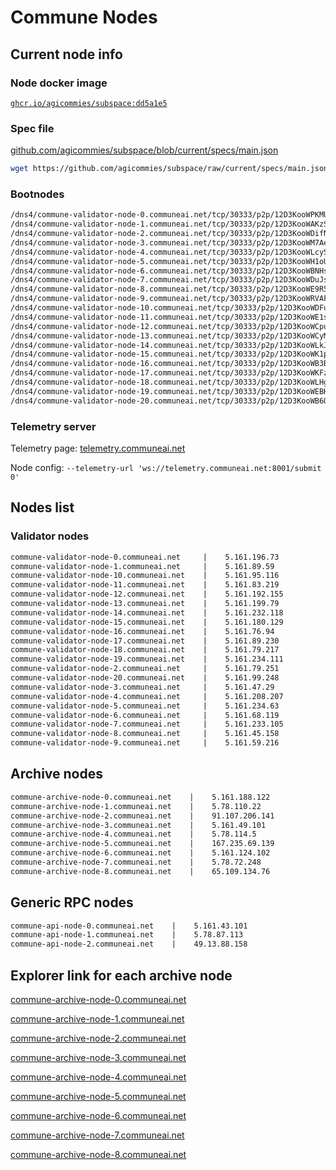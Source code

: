 # Commune Nodes

## Current node info

### Node docker image

[`ghcr.io/agicommies/subspace:dd5a1e5`](https://github.com/agicommies/subspace/pkgs/container/subspace/178866625?tag=dd5a1e5)

### Spec file

[github.com/agicommies/subspace/blob/current/specs/main.json](https://github.com/agicommies/subspace/blob/current/specs/main.json)

```sh
wget https://github.com/agicommies/subspace/raw/current/specs/main.json
```

### Bootnodes

```txt
/dns4/commune-validator-node-0.communeai.net/tcp/30333/p2p/12D3KooWPKMUuhotaBtnSSLiv7oB4Vjpe2UNwUYsQ4KPreCXpcBC
/dns4/commune-validator-node-1.communeai.net/tcp/30333/p2p/12D3KooWAKzSX2Tm9q2NBoEmD6AyD1RHqi61rCPtcpee93TMn8z6
/dns4/commune-validator-node-2.communeai.net/tcp/30333/p2p/12D3KooWDifNcx7NZVoabLpqXoDetTzhjnYSb55wjZYLQ2fmzN9F
/dns4/commune-validator-node-3.communeai.net/tcp/30333/p2p/12D3KooWM7AeKgT3Hbk97A48NhHJ7v7NPVAiEQhJPy3cVej8ajX6
/dns4/commune-validator-node-4.communeai.net/tcp/30333/p2p/12D3KooWLcySe1x6fhQdduaCEb3b681Y3nSwKLtpGc9ZB8BpHDks
/dns4/commune-validator-node-5.communeai.net/tcp/30333/p2p/12D3KooWH1oUbuwAEd91smVYv3BHiy8eH7eHgmmu8eX2Q29d48A4
/dns4/commune-validator-node-6.communeai.net/tcp/30333/p2p/12D3KooWBNHsBd463aghr2hQuZDAbf7U7FfreCiUmy5av5NL4Pnz
/dns4/commune-validator-node-7.communeai.net/tcp/30333/p2p/12D3KooWDuJsnQjT1mXRVL6wkw3sQXY8aejWWALAX4F6xDGSn1CQ
/dns4/commune-validator-node-8.communeai.net/tcp/30333/p2p/12D3KooWE9R5Z3uYi8hMcg9sQ44VRmWAfrhmvgmWeoEKmZCCnLS7
/dns4/commune-validator-node-9.communeai.net/tcp/30333/p2p/12D3KooWRVAFMvTGKWvRxLgJSbAhVLoBzPKKnsdENWtPjjZGPBVP
/dns4/commune-validator-node-10.communeai.net/tcp/30333/p2p/12D3KooWDFuBUrKUSYxzni1W2ono1AdSg7uCH52HCQog8WJdfaFW
/dns4/commune-validator-node-11.communeai.net/tcp/30333/p2p/12D3KooWE1sm6RurnEt4BnfpjURoBRDXL59EprQ4a6gYyMGrrb3m
/dns4/commune-validator-node-12.communeai.net/tcp/30333/p2p/12D3KooWCpuhwhuYVCLkzCaQyDzqfmkGdwfKo1n66zTK4MEcxQPV
/dns4/commune-validator-node-13.communeai.net/tcp/30333/p2p/12D3KooWCyMUeYXkv86jSxuAuumartjaeDBCkCfngNi6PZXBgY9L
/dns4/commune-validator-node-14.communeai.net/tcp/30333/p2p/12D3KooWLkJn5faJe2pzHzRw3peBbAtrA8zk15mvfeJEazoW1XVx
/dns4/commune-validator-node-15.communeai.net/tcp/30333/p2p/12D3KooWK1p4M8vV46dbEwuVoqj5LqiqFmPB4rELD8dP9cCxyDSN
/dns4/commune-validator-node-16.communeai.net/tcp/30333/p2p/12D3KooWB3B1M3WzmndHLV3hfp6zJw197nowCtuhKDY9nEwpEPj1
/dns4/commune-validator-node-17.communeai.net/tcp/30333/p2p/12D3KooWKFzFXdsECVWCeu3KYbii63UvBRNFrAJYZVWaSygCei3G
/dns4/commune-validator-node-18.communeai.net/tcp/30333/p2p/12D3KooWLHgZiNtTde6kcW9XBCTumvqfmVgZjYoeY7DJ3J76VHHZ
/dns4/commune-validator-node-19.communeai.net/tcp/30333/p2p/12D3KooWEBHPWzuymUKqdzytqDbNCvjsVQzEdazyVeSEcw7dJ1hC
/dns4/commune-validator-node-20.communeai.net/tcp/30333/p2p/12D3KooWB6QbWjoDhgfvEyyYEzF4VzbeBPBZwviTcp7ay4p7ycTm
```

### Telemetry server

Telemetry page: [telemetry.communeai.net](http://telemetry.communeai.net)

Node config: `--telemetry-url 'ws://telemetry.communeai.net:8001/submit 0'`

## Nodes list

### Validator nodes

```txt
commune-validator-node-0.communeai.net     |    5.161.196.73
commune-validator-node-1.communeai.net     |    5.161.89.59
commune-validator-node-10.communeai.net    |    5.161.95.116
commune-validator-node-11.communeai.net    |    5.161.83.219
commune-validator-node-12.communeai.net    |    5.161.192.155
commune-validator-node-13.communeai.net    |    5.161.199.79
commune-validator-node-14.communeai.net    |    5.161.232.118
commune-validator-node-15.communeai.net    |    5.161.180.129
commune-validator-node-16.communeai.net    |    5.161.76.94
commune-validator-node-17.communeai.net    |    5.161.89.230
commune-validator-node-18.communeai.net    |    5.161.79.217
commune-validator-node-19.communeai.net    |    5.161.234.111
commune-validator-node-2.communeai.net     |    5.161.79.251
commune-validator-node-20.communeai.net    |    5.161.99.248
commune-validator-node-3.communeai.net     |    5.161.47.29
commune-validator-node-4.communeai.net     |    5.161.208.207
commune-validator-node-5.communeai.net     |    5.161.234.63
commune-validator-node-6.communeai.net     |    5.161.68.119
commune-validator-node-7.communeai.net     |    5.161.233.105
commune-validator-node-8.communeai.net     |    5.161.45.158
commune-validator-node-9.communeai.net     |    5.161.59.216
```

## Archive nodes

```txt
commune-archive-node-0.communeai.net    |    5.161.188.122
commune-archive-node-1.communeai.net    |    5.78.110.22
commune-archive-node-2.communeai.net    |    91.107.206.141
commune-archive-node-3.communeai.net    |    5.161.49.101
commune-archive-node-4.communeai.net    |    5.78.114.5
commune-archive-node-5.communeai.net    |    167.235.69.139
commune-archive-node-6.communeai.net    |    5.161.124.102
commune-archive-node-7.communeai.net    |    5.78.72.248
commune-archive-node-8.communeai.net    |    65.109.134.76
```

## Generic RPC nodes

```txt
commune-api-node-0.communeai.net    |    5.161.43.101
commune-api-node-1.communeai.net    |    5.78.87.113
commune-api-node-2.communeai.net    |    49.13.88.158
```

## Explorer link for each archive node

[commune-archive-node-0.communeai.net](https://explorer.communeai.net/#/explorer?rpc=wss://commune-archive-node-0.communeai.net)

[commune-archive-node-1.communeai.net](https://explorer.communeai.net/#/explorer?rpc=wss://commune-archive-node-1.communeai.net)

[commune-archive-node-2.communeai.net](https://explorer.communeai.net/#/explorer?rpc=wss://commune-archive-node-2.communeai.net)

[commune-archive-node-3.communeai.net](https://explorer.communeai.net/#/explorer?rpc=wss://commune-archive-node-3.communeai.net)

[commune-archive-node-4.communeai.net](https://explorer.communeai.net/#/explorer?rpc=wss://commune-archive-node-4.communeai.net)

[commune-archive-node-5.communeai.net](https://explorer.communeai.net/#/explorer?rpc=wss://commune-archive-node-5.communeai.net)

[commune-archive-node-6.communeai.net](https://explorer.communeai.net/#/explorer?rpc=wss://commune-archive-node-6.communeai.net)

[commune-archive-node-7.communeai.net](https://explorer.communeai.net/#/explorer?rpc=wss://commune-archive-node-7.communeai.net)

[commune-archive-node-8.communeai.net](https://explorer.communeai.net/#/explorer?rpc=wss://commune-archive-node-8.communeai.net)
